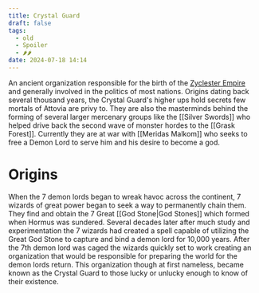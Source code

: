 ```yaml
---
title: Crystal Guard
draft: false
tags:
  - old
  - Spoiler
  - 🌶🌶
date: 2024-07-18 14:14
---
```

An ancient organization responsible for the birth of the [Zyclester Empire](Zyclester%20Empire.md) and generally involved in the politics of most nations. Origins dating back several thousand years, the Crystal Guard's higher ups hold secrets few mortals of Attovia are privy to. They are also the masterminds behind the forming of several larger mercenary groups like the [[Silver Swords]] who helped drive back the second wave of monster hordes to the [[Grask Forest]]. Currently they are at war with [[Meridas Malkom]] who seeks to free a Demon Lord to serve him and his desire to become a god. 
# Origins
When the 7 demon lords began to wreak havoc across the continent, 7 wizards of great power began to seek a way to permanently chain them. They find and obtain the 7 Great [[God Stone|God Stones]] which formed when Hormus was sundered. Several decades later after much study and experimentation the 7 wizards had created a spell capable of utilizing the Great God Stone to capture and bind a demon lord for 10,000 years. After the 7th demon lord was caged the wizards quickly set to work creating an organization that would be responsible for preparing the world for the demon lords return. This organization though at first nameless, became known as the Crystal Guard to those lucky or unlucky enough to know of their existence.